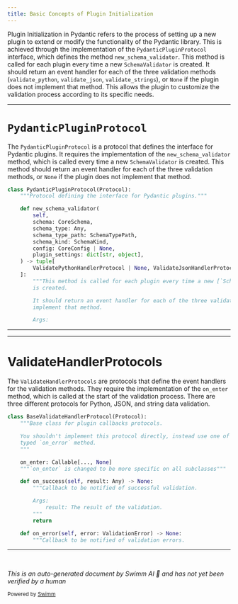 ```yaml
---
title: Basic Concepts of Plugin Initialization
---
```

Plugin Initialization in Pydantic refers to the process of setting up a new plugin to extend or modify the functionality of the Pydantic library. This is achieved through the implementation of the <SwmToken path="/pydantic/plugin/__init__.py" pos="37:2:2" line-data="class PydanticPluginProtocol(Protocol):">`PydanticPluginProtocol`</SwmToken> interface, which defines the method <SwmToken path="/pydantic/plugin/__init__.py" pos="40:3:3" line-data="    def new_schema_validator(">`new_schema_validator`</SwmToken>. This method is called for each plugin every time a new <SwmToken path="/pydantic/plugin/__init__.py" pos="51:28:28" line-data="        &quot;&quot;&quot;This method is called for each plugin every time a new [`SchemaValidator`][pydantic_core.SchemaValidator]">`SchemaValidator`</SwmToken> is created. It should return an event handler for each of the three validation methods (<SwmToken path="/pydantic/type_adapter.py" pos="349:3:3" line-data="    def validate_python(">`validate_python`</SwmToken>, <SwmToken path="/pydantic/v1/validators.py" pos="534:2:2" line-data="def validate_json(v: Any, config: &#39;BaseConfig&#39;) -&gt; Any:">`validate_json`</SwmToken>, <SwmToken path="/pydantic/type_adapter.py" pos="394:3:3" line-data="    def validate_strings(self, obj: Any, /, *, strict: bool | None = None, context: dict[str, Any] | None = None) -&gt; T:">`validate_strings`</SwmToken>), or `None` if the plugin does not implement that method. This allows the plugin to customize the validation process according to its specific needs.

<SwmSnippet path="/pydantic/plugin/__init__.py" line="37">

---

# <SwmToken path="/pydantic/plugin/__init__.py" pos="37:2:2" line-data="class PydanticPluginProtocol(Protocol):">`PydanticPluginProtocol`</SwmToken>

The <SwmToken path="/pydantic/plugin/__init__.py" pos="37:2:2" line-data="class PydanticPluginProtocol(Protocol):">`PydanticPluginProtocol`</SwmToken> is a protocol that defines the interface for Pydantic plugins. It requires the implementation of the <SwmToken path="/pydantic/plugin/__init__.py" pos="40:3:3" line-data="    def new_schema_validator(">`new_schema_validator`</SwmToken> method, which is called every time a new <SwmToken path="/pydantic/plugin/__init__.py" pos="51:28:28" line-data="        &quot;&quot;&quot;This method is called for each plugin every time a new [`SchemaValidator`][pydantic_core.SchemaValidator]">`SchemaValidator`</SwmToken> is created. This method should return an event handler for each of the three validation methods, or `None` if the plugin does not implement that method.

```python
class PydanticPluginProtocol(Protocol):
    """Protocol defining the interface for Pydantic plugins."""

    def new_schema_validator(
        self,
        schema: CoreSchema,
        schema_type: Any,
        schema_type_path: SchemaTypePath,
        schema_kind: SchemaKind,
        config: CoreConfig | None,
        plugin_settings: dict[str, object],
    ) -> tuple[
        ValidatePythonHandlerProtocol | None, ValidateJsonHandlerProtocol | None, ValidateStringsHandlerProtocol | None
    ]:
        """This method is called for each plugin every time a new [`SchemaValidator`][pydantic_core.SchemaValidator]
        is created.

        It should return an event handler for each of the three validation methods, or `None` if the plugin does not
        implement that method.

        Args:
```

---

</SwmSnippet>

<SwmSnippet path="/pydantic/plugin/__init__.py" line="72">

---

# ValidateHandlerProtocols

The `ValidateHandlerProtocols` are protocols that define the event handlers for the validation methods. They require the implementation of the <SwmToken path="/pydantic/plugin/__init__.py" pos="79:1:1" line-data="    on_enter: Callable[..., None]">`on_enter`</SwmToken> method, which is called at the start of the validation process. There are three different protocols for Python, JSON, and string data validation.

```python
class BaseValidateHandlerProtocol(Protocol):
    """Base class for plugin callbacks protocols.

    You shouldn't implement this protocol directly, instead use one of the subclasses with adds the correctly
    typed `on_error` method.
    """

    on_enter: Callable[..., None]
    """`on_enter` is changed to be more specific on all subclasses"""

    def on_success(self, result: Any) -> None:
        """Callback to be notified of successful validation.

        Args:
            result: The result of the validation.
        """
        return

    def on_error(self, error: ValidationError) -> None:
        """Callback to be notified of validation errors.

```

---

</SwmSnippet>

&nbsp;

*This is an auto-generated document by Swimm AI 🌊 and has not yet been verified by a human*

<SwmMeta version="3.0.0" repo-id="Z2l0aHViJTNBJTNBREVNTy1weWRhbnRpYyUzQSUzQWdpbGFkbmF2b3Q=" repo-name="DEMO-pydantic"><sup>Powered by [Swimm](https://app.swimm.io/)</sup></SwmMeta>

